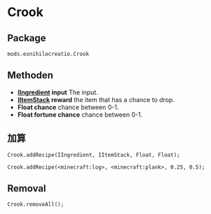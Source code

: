 # Crook

## Package

`mods.exnihilocreatio.Crook`

## Methoden

- **[IIngredient](/Vanilla/Variable_Types/IIngredient/) input** The input.
- **[IItemStack](/Vanilla/Items/IItemStack/) reward** the item that has a chance to drop.
- **Float chance** chance between 0-1.
- **Float fortune chance** chance between 0-1.

## 加算

```zenscript
Crook.addRecipe(IIngredient, IItemStack, Float, Float);

Crook.addRecipe(<minecraft:log>, <minecraft:plank>, 0.25, 0.5);
```

## Removal

```zenscript
Crook.removeAll();
```
